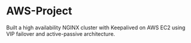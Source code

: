 # AWS-Project
Built a high availability NGINX cluster with Keepalived on AWS EC2 using VIP failover and active-passive architecture.
